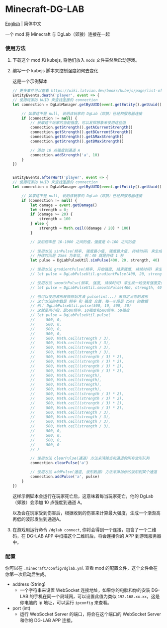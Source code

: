 # Minecraft-DG-LAB

[English](README.md) | 简体中文

一个 mod 将 Minecraft 与 DgLab（郊狼）连接在一起

### 使用方法

1. 下载这个 mod 和 kubejs, 将他们放入 `mods` 文件夹然后启动游戏。
2. 编写一个 kubejs 脚本来控制强度如何去变化

    这是一个示例脚本

    ```javascript
    // 更多事件可以查看 https://wiki.latvian.dev/books/kubejs/page/list-of-events
    EntityEvents.death('player', event => {
    // 使用玩家的 UUID 来查找连接的 connection
    let connection = DgLabManager.getByUUID(event.getEntity().getUuid())

        // 如果这不是 null, 说明该玩家的 DgLab（郊狼）已经和服务器连接
        if (connection != null) {
            // 获取这个玩家的当前强度，可以发挥想象来使用这些值
            connection.getStrength().getACurrentStrength()
            connection.getStrength().getBCurrentStrength()
            connection.getStrength().getAMaxStrength()
            connection.getStrength().getBMaxStrength()
    
            // 添加 10 点强度到通道 A
            connection.addStrength('a', 10)
        }
    })


    EntityEvents.afterHurt('player', event => {
    // 使用玩家的 UUID 来查找连接的 connection
    let connection = DgLabManager.getByUUID(event.getEntity().getUuid())

        // 如果这不是 null, 说明该玩家的 DgLab（郊狼）已经和服务器连接
        if (connection != null) {
            let damage = event.getDamage()
            let strength = 0;
            if (damage >= 20) {
                strength = 100
            } else {
                strength = Math.ceil((damage / 20) * 100)
            }

            // 波形频率是 10-1000 之间的值，强度是 0-100 之间的值
        
            // 使用方法 sinPulse(频率, 强度最小值, 强度最大值, 持续时间) 来生成一段正弦函数波形
            // 持续时间是 25ms 为单位, 例：40 就是持续 1 秒
            let pulse = DgLabPulseUtil.sinPulse(400, 20, strength, 40)

            // 使用方法 gradientPulse(频率, 开始强度, 结束强度, 持续时间) 来生成一段渐变波形
            // let pulse = DgLabPulseUtil.gradientPulse(400, 20, strength, 40)

            // 使用方法 smoothPulse(频率, 强度, 持续时间) 来生成一段没有强度变化的波形
            // let pulse = DgLabPulseUtil.smoothPulse(400, strength, 40)

            // 也可以使用波形转换原始方法 pulse(int...) 来自定义你的波形
            // 这个方法的参数是 频率 和 强度 交替，每一小段是 25ms 的数据
            // 例： DgLabPulseUtil.pulse(500, 10, 500, 50)
            // 这就是两小段，是500频率，10强度和500频率，50强度
            // let pulse = DgLabPulseUtil.pulse(
            //     500, 0,
            //     500, 0,
            //     500, 0,
            //     500, 0,
            //     500, Math.ceil(strength / 3),
            //     500, Math.ceil(strength / 3),
            //     500, Math.ceil(strength / 3),
            //     500, Math.ceil(strength / 3),
            //     500, Math.ceil((strength / 3) * 2),
            //     500, Math.ceil((strength / 3) * 2),
            //     500, Math.ceil((strength / 3) * 2),
            //     500, Math.ceil((strength / 3) * 2),
            //     500, Math.ceil(strength),
            //     500, Math.ceil(strength),
            //     500, Math.ceil(strength),
            //     500, Math.ceil(strength),
            //     500, Math.ceil((strength / 3) * 2),
            //     500, Math.ceil((strength / 3) * 2),
            //     500, Math.ceil((strength / 3) * 2),
            //     500, Math.ceil((strength / 3) * 2),
            //     500, Math.ceil(strength / 3),
            //     500, Math.ceil(strength / 3),
            //     500, Math.ceil(strength / 3),
            //     500, Math.ceil(strength / 3),
            //     500, 0,
            //     500, 0,
            //     500, 0,
            //     500, 0
            // )
   
            // 使用方法 clearPulse(通道) 方法来清除当前通道的所有波形队列
            connection.clearPulse('a')

            // 使用方法 addPulse(通道, 波形数据) 方法来添加你的波形到某个通道
            connection.addPulse('a', pulse)
        }
    })
    ```

    这样示例脚本会运行在玩家死亡后，这意味着每当玩家死亡，他的 DgLab（郊狼）会添加 10 点强度到通道 A。
    
    以及会在玩家受到伤害后，根据收到的伤害来计算最大强度，生成一个渐渐高再低的波形发生到通道A。

3. 在游戏用运行命令 `/dglab connect`, 你将会得到一个连接，包含了一个二维码，在 DG-LAB APP 中扫描这个二维码后，将会连接你的 APP 到游戏服务器中。

### 配置

你可以在 `.minecraft/config/dglab.yml` 查看 mod 的配置文件，这个文件会在你第一次启动后生成。

- address (String)
  * 一个字符串来设置 WebSocket 连接地址，如果你的电脑和你的安装 DG-LAB 的手机在同一个局域网，可以设置此值为类似 `192.168.xx.xx`，这是你电脑的 ip 地址，可以运行 `ipconfig` 来查看。
- port (int)
  * 运行 WebSocket Server 的端口，将会在这个端口的 WebSocket Server 和你的 DG-LAB APP 连接。
